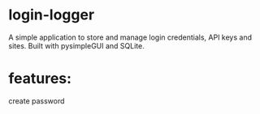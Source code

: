 # login-logger
A simple application to store and manage login credentials, API keys and sites. Built with pysimpleGUI and SQLite.
# features:
  create password
